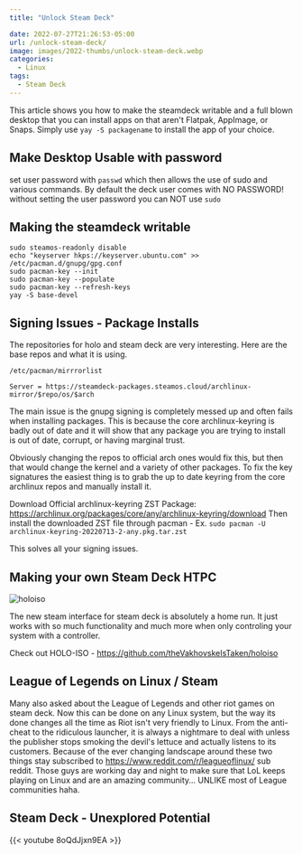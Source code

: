 ```yaml
---
title: "Unlock Steam Deck"

date: 2022-07-27T21:26:53-05:00
url: /unlock-steam-deck/
image: images/2022-thumbs/unlock-steam-deck.webp
categories:
  - Linux
tags:
  - Steam Deck
---
```

This article shows you how to make the steamdeck writable and a full blown desktop that you can install apps on that aren't Flatpak, AppImage, or Snaps. Simply use `yay -S packagename` to install the app of your choice. 
<!--more-->

## Make Desktop Usable with password 

set user password with `passwd` which then allows the use of sudo and various commands. By default the deck user comes with NO PASSWORD! without setting the user password you can NOT use `sudo`

## Making the steamdeck writable

```
sudo steamos-readonly disable
echo "keyserver hkps://keyserver.ubuntu.com" >> /etc/pacman.d/gnupg/gpg.conf
sudo pacman-key --init
sudo pacman-key --populate
sudo pacman-key --refresh-keys
yay -S base-devel
```

## Signing Issues - Package Installs

The repositories for holo and steam deck are very interesting. Here are the base repos and what it is using.

`/etc/pacman/mirrrorlist`
```
Server = https://steamdeck-packages.steamos.cloud/archlinux-mirror/$repo/os/$arch
```

The main issue is the gnupg signing is completely messed up and often fails when installing packages. This is because the core archlinux-keyring is badly out of date and it will show that any package you are trying to install is out of date, corrupt, or having marginal trust. 

Obviously changing the repos to official arch ones would fix this, but then that would change the kernel and a variety of other packages. To fix the key signatures the easiest thing is to grab the up to date keyring from the core archlinux repos and manually install it. 

Download Official archlinux-keyring ZST Package: <https://archlinux.org/packages/core/any/archlinux-keyring/download>
Then install the downloaded ZST file through pacman - Ex. `sudo pacman -U archlinux-keyring-20220713-2-any.pkg.tar.zst`

This solves all your signing issues. 

## Making your own Steam Deck HTPC

![holoiso](/images/2022/holo.webp)

The new steam interface for steam deck is absolutely a home run. It just works with so much functionality and much more when only controling your system with a controller. 

Check out HOLO-ISO - <https://github.com/theVakhovskeIsTaken/holoiso>

## League of Legends on Linux / Steam

Many also asked about the League of Legends and other riot games on steam deck. Now this can be done on any Linux system, but the way its done changes all the time as Riot isn't very friendly to Linux. From the anti-cheat to the ridiculous launcher, it is always a nightmare to deal with unless the publisher stops smoking the devil's lettuce and actually listens to its customers. Because of the ever changing landscape around these two things stay subscribed to <https://www.reddit.com/r/leagueoflinux/> sub reddit. Those guys are working day and night to make sure that LoL keeps playing on Linux and are an amazing community... UNLIKE most of League communities haha. 

## Steam Deck - Unexplored Potential

{{< youtube 8oQdJjxn9EA >}}


